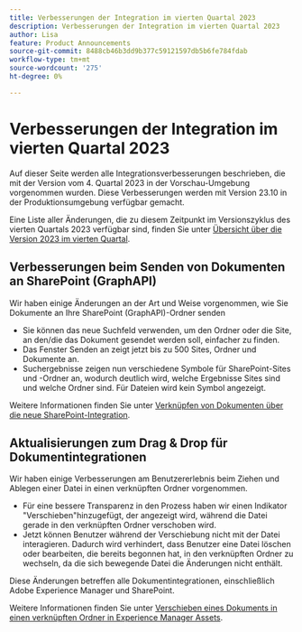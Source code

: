 ```yaml
---
title: Verbesserungen der Integration im vierten Quartal 2023
description: Verbesserungen der Integration im vierten Quartal 2023
author: Lisa
feature: Product Announcements
source-git-commit: 8488cb46b3dd9b377c59121597db5b6fe784fdab
workflow-type: tm+mt
source-wordcount: '275'
ht-degree: 0%

---
```


# Verbesserungen der Integration im vierten Quartal 2023

Auf dieser Seite werden alle Integrationsverbesserungen beschrieben, die mit der Version vom 4. Quartal 2023 in der Vorschau-Umgebung vorgenommen wurden. Diese Verbesserungen werden mit Version 23.10 in der Produktionsumgebung verfügbar gemacht.

Eine Liste aller Änderungen, die zu diesem Zeitpunkt im Versionszyklus des vierten Quartals 2023 verfügbar sind, finden Sie unter [Übersicht über die Version 2023 im vierten Quartal](/help/quicksilver/product-announcements/product-releases/23-q4-release-activity/23-q4-release-overview.md).

## Verbesserungen beim Senden von Dokumenten an SharePoint (GraphAPI)

Wir haben einige Änderungen an der Art und Weise vorgenommen, wie Sie Dokumente an Ihre SharePoint (GraphAPI)-Ordner senden

* Sie können das neue Suchfeld verwenden, um den Ordner oder die Site, an den/die das Dokument gesendet werden soll, einfacher zu finden.
* Das Fenster Senden an zeigt jetzt bis zu 500 Sites, Ordner und Dokumente an.
* Suchergebnisse zeigen nun verschiedene Symbole für SharePoint-Sites und -Ordner an, wodurch deutlich wird, welche Ergebnisse Sites sind und welche Ordner sind. Für Dateien wird kein Symbol angezeigt.

Weitere Informationen finden Sie unter [Verknüpfen von Dokumenten über die neue SharePoint-Integration](/help/quicksilver/administration-and-setup/configure-integrations/configure-sharepoint-integration.md#link-documents-through-the-new-sharepoint-integration).

## Aktualisierungen zum Drag &amp; Drop für Dokumentintegrationen

Wir haben einige Verbesserungen am Benutzererlebnis beim Ziehen und Ablegen einer Datei in einen verknüpften Ordner vorgenommen.

* Für eine bessere Transparenz in den Prozess haben wir einen Indikator &quot;Verschieben&quot;hinzugefügt, der angezeigt wird, während die Datei gerade in den verknüpften Ordner verschoben wird.
* Jetzt können Benutzer während der Verschiebung nicht mit der Datei interagieren. Dadurch wird verhindert, dass Benutzer eine Datei löschen oder bearbeiten, die bereits begonnen hat, in den verknüpften Ordner zu wechseln, da die sich bewegende Datei die Änderungen nicht enthält.

Diese Änderungen betreffen alle Dokumentintegrationen, einschließlich Adobe Experience Manager und SharePoint.

Weitere Informationen finden Sie unter [Verschieben eines Dokuments in einen verknüpften Ordner in Experience Manager Assets](/help/quicksilver/documents/adobe-workfront-for-experience-manager-assets-essentials/send-to-aem.md#move-a-document-to-a-linked-folder-in-experience-manager-assets).
